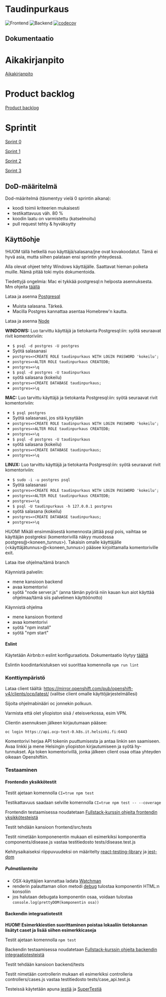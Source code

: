 # Taudinpurkaus
![Frontend](https://github.com/taudinpurkauspeli/taudinpurkauspeli2021/actions/workflows/node.js.yml/badge.svg)
![Backend](https://github.com/taudinpurkauspeli/taudinpurkauspeli2021/actions/workflows/backend-node.js.yml/badge.svg)
[![codecov](https://codecov.io/gh/taudinpurkauspeli/taudinpurkauspeli2021/branch/main/graph/badge.svg?token=60BLDUG2NE)](https://codecov.io/gh/taudinpurkauspeli/taudinpurkauspeli2021)

## Dokumentaatio

# Aikakirjanpito 

[Aikakirjanpito](https://docs.google.com/spreadsheets/d/e/2PACX-1vT-c9lv_qbbtI2iUYnYm3j4XEcGpK-cvejJRi9k49gu4HiQ41ATS_wnY1VlinJPRadF8myDc4ngpZzG/pubhtml?gid=1080780808&single=true)

# Product backlog

[Product backlog](https://docs.google.com/spreadsheets/d/e/2PACX-1vT-c9lv_qbbtI2iUYnYm3j4XEcGpK-cvejJRi9k49gu4HiQ41ATS_wnY1VlinJPRadF8myDc4ngpZzG/pubhtml?gid=1772045149&single=true)

# Sprintit

[Sprint 0](https://docs.google.com/spreadsheets/d/e/2PACX-1vT-c9lv_qbbtI2iUYnYm3j4XEcGpK-cvejJRi9k49gu4HiQ41ATS_wnY1VlinJPRadF8myDc4ngpZzG/pubhtml?gid=57956153&single=true)

[Sprint 1](https://docs.google.com/spreadsheets/d/e/2PACX-1vT-c9lv_qbbtI2iUYnYm3j4XEcGpK-cvejJRi9k49gu4HiQ41ATS_wnY1VlinJPRadF8myDc4ngpZzG/pubhtml?gid=1195568110&single=true)

[Sprint 2](https://docs.google.com/spreadsheets/d/e/2PACX-1vT-c9lv_qbbtI2iUYnYm3j4XEcGpK-cvejJRi9k49gu4HiQ41ATS_wnY1VlinJPRadF8myDc4ngpZzG/pubhtml?gid=1659048727&single=true)

[Sprint 3](https://docs.google.com/spreadsheets/d/e/2PACX-1vT-c9lv_qbbtI2iUYnYm3j4XEcGpK-cvejJRi9k49gu4HiQ41ATS_wnY1VlinJPRadF8myDc4ngpZzG/pubhtml?gid=548193775&single=true)



## DoD-määritelmä

Dod-määritelmä (täsmentyy vielä 0 sprintin aikana):

- koodi toimii kriteerien mukaisesti
- testikattavuus väh. 80 %
- koodin laatu on varmistettu (katselmoitu)
- pull request tehty & hyväksytty

## Käyttöohje

!HUOM tällä hetkellä nuo käyttäjä/salasana/jne ovat kovakoodatut. Tämä ei hyvä asia, mutta siihen palataan ensi sprintin yhteydessä.

Alla olevat ohjeet tehty Windows käyttäjälle. Saattavat hieman poiketa muille. Nämä pitää toki myös dokumentoida.

Tiedettyjä ongelmia: Mac ei tykkää postgresql:n helposta asennuksesta. Mm ohjeita [täällä](https://www.codementor.io/@engineerapart/getting-started-with-postgresql-on-mac-osx-are8jcopb)

Lataa ja asenna [Postgresql](https://www.postgresql.org/download/)
- Muista salasana. Tärkeä.
- Macilla Postgres kannattaa asentaa Homebrew'n kautta.

Lataa ja asenna [Node](https://nodejs.org/en/)

**WINDOWS:**
Luo tarvittu käyttäjä ja tietokanta Postgresql:iin: syötä seuraavat rivit komentoriviin:
- `$ psql -d postgres -U postgres`
- Syötä salasanasi
- `postgres=>CREATE ROLE taudinpurkaus WITH LOGIN PASSWORD 'kokeilu';`
- `postgres=>ALTER ROLE taudinpurkaus CREATEDB;`
- `postgres=>\q` 
- `$ psql -d postgres -U taudinpurkaus`
- syötä salasana (kokeilu)
- `postgres=>CREATE DATABASE taudinpurkaus;`
- `postgres=>\q`

**MAC:**
Luo tarvittu käyttäjä ja tietokanta Postgresql:iin: syötä seuraavat rivit komentoriviin:
- `$ psql postgres`
- Syötä salasanasi, jos sitä kysytään
- `postgres=>CREATE ROLE taudinpurkaus WITH LOGIN PASSWORD 'kokeilu';`
- `postgres=>ALTER ROLE taudinpurkaus CREATEDB;`
- `postgres=>\q`  
- `$ psql -d postgres -U taudinpurkaus`
- syötä salasana (kokeilu)
- `postgres=>CREATE DATABASE taudinpurkaus;`
- `postgres=>\q`

**LINUX:**
Luo tarvittu käyttäjä ja tietokanta Postgresql:iin: syötä seuraavat rivit komentoriviin:
- `$ sudo -i -u postgres psql`
- Syötä salasanasi
- `postgres=>CREATE ROLE taudinpurkaus WITH LOGIN PASSWORD 'kokeilu';`
- `postgres=>ALTER ROLE taudinpurkaus CREATEDB;`
- `postgres=>\q` 
- `$ psql -U taudinpurkaus -h 127.0.0.1 postgres`
- syötä salasana (kokeilu)
- `postgres=>CREATE DATABASE taudinpurkaus;`
- `postgres=>\q`

HUOM! Mikäli ensimmäisestä komennosta jättää psql pois, vaihtaa se käyttäjän postgreksi (komentorivillä näkyy muodossa postgres@<koneen_tunnus>). Takaisin omalle käyttäjälle (<käyttäjätunnus>@<koneen_tunnus>) pääsee kirjoittamalla komentoriville exit.


Lataa itse ohjelma/tämä branch

Käynnistä palvelin:
- mene kansioon backend 
- avaa komentorivi 
- syötä "node server.js" (anna tämän pyöriä niin kauan kun aiot käyttää ohjelmaa/tämä siis palvelimen käyttöönotto)

Käynnistä ohjelma
- mene kansioon frontend
- avaa komentorivi
- syötä "npm install"
- syötä "npm start"

#### Eslint

Käytetään Airbnb:n eslint konfiguraatiota. Dokumentaatio löytyy [täältä](https://github.com/airbnb/javascript)

Eslintin koodintarkistuksen voi suorittaa komennolla `npm run lint`

### Konttiympäristö

Lataa client täältä: https://mirror.openshift.com/pub/openshift-v4/clients/ocp/latest/ (valitse client omalle käyttöjärjestelmällesi)

Sijoita ohjelmabinääri oc jonnekin polkuun.

Varmista että olet yliopiston sisä / eteisverkossa, esim VPN.

Clientin asennuksen jälkeen kirjautumaan pääsee:

`oc login https://api.ocp-test-0.k8s.it.helsinki.fi:6443`

Komentorivi herjaa API tokenin puuttumisesta ja antaa linkin sen saamiseen. Avaa linkki ja mene Helsingin yliopiston kirjautumiseen ja syötä hy-tunnukset. Aja token komentorivillä, jonka jälkeen client osaa ottaa yhteyden oikeaan Openshiftiin.

### Testaaminen

#### Frontendin yksikkötestit

Testit ajetaan komennolla `CI=true npm test`

Testikattavuus saadaan selville komennolla `CI=true npm test -- --coverage`

Frontendin testaamisessa noudatetaan [Fullstack-kurssin ohjeita frontendin yksikkötesteistä](https://fullstackopen.com/osa5/react_sovellusten_testaaminen)

Testit tehdään kansioon frontend/src/tests

Testit nimetään komponenentin mukaan eli esimerkiksi komponenttia components/disease.js vastaa testitiedosto tests/disease.test.js

Kehitysaikaiseksi riippuvuudeksi on määritelty [react-testing-library](https://github.com/testing-library/react-testing-library) ja [jest-dom](https://github.com/testing-library/jest-dom)

##### Pulmatilanteita

- OSX-käyttäjien kannattaa ladata [Watchman](https://facebook.github.io/watchman/)
- renderin palauttaman olion metodi [debug](https://testing-library.com/docs/react-testing-library/api/#debug) tulostaa komponentin HTML:n konsoliin
- jos halutaan debugata komponentin osaa, voidaan tulostaa `console.log(prettyDOM(komponentin osa))`

#### Backendin integraatiotestit

**HUOM! Esimerkkiestien suorittaminen poistaa lokaaliin tietokannan lisätyt caset ja lisää siihen esimerkkicaseja**

Testit ajetaan komennolla `npm test`

Backendin testaamisessa noudatetaan [Fullstack-kurssin ohjeita backendin integraatiotesteistä](https://fullstackopen.com/osa4/backendin_testaaminen)

Testit tehdään kansioon backend/tests

Testit nimetään controllerin mukaan eli esimerkiksi controlleria controllers/cases.js vastaa testitiedosto tests/case_api.test.js

Testeissä käytetään apuna [jestiä](https://jestjs.io/) ja [SuperTestiä](https://github.com/visionmedia/supertest)
